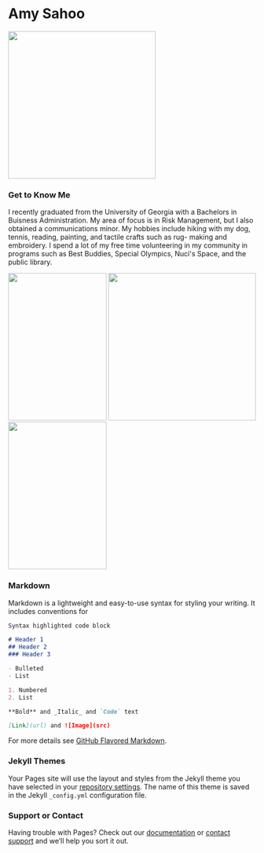 
#     Amy Sahoo

<img src="https://user-images.githubusercontent.com/34382282/130311760-0ccfd7e9-6ad8-4351-ab67-1bb1dc2e15e8.png" width="300" height="300">


### Get to Know Me
I recently graduated from the University of Georgia with a Bachelors in Buisness Administration. My area of focus is in Risk Management, but I also obtained a communications minor. My hobbies include hiking with my dog, tennis, reading, painting, and tactile crafts such as rug- making and embroidery. I spend a lot of my free time volunteering in my community in programs such as Best Buddies, Special Olympics, Nuci's Space, and the public library. 

<img src="https://user-images.githubusercontent.com/34382282/130310342-b141b36b-a1b5-4d6b-8f1c-adc9ba2da1fc.jpg" width="200" height="300"> <img src="https://user-images.githubusercontent.com/34382282/130312234-a4dbb514-0b80-4cf9-9eee-d21307eff9a4.jpeg" width="300" height="300"> <img src="https://user-images.githubusercontent.com/34382282/130312305-9c141fd7-1749-436f-9135-7f2af53b47ac.jpeg" width="200" height="300">





### Markdown

Markdown is a lightweight and easy-to-use syntax for styling your writing. It includes conventions for

```markdown
Syntax highlighted code block

# Header 1
## Header 2
### Header 3

- Bulleted
- List

1. Numbered
2. List

**Bold** and _Italic_ and `Code` text

[Link](url) and ![Image](src)
```

For more details see [GitHub Flavored Markdown](https://guides.github.com/features/mastering-markdown/).

### Jekyll Themes

Your Pages site will use the layout and styles from the Jekyll theme you have selected in your [repository settings](https://github.com/amysahoo/amysahoo.github.io/settings/pages). The name of this theme is saved in the Jekyll `_config.yml` configuration file.

### Support or Contact

Having trouble with Pages? Check out our [documentation](https://docs.github.com/categories/github-pages-basics/) or [contact support](https://support.github.com/contact) and we’ll help you sort it out.
